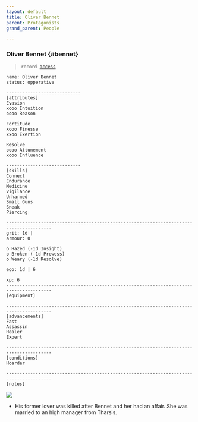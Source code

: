 ```yaml
---
layout: default
title: Oliver Bennet
parent: Protagonists
grand_parent: People

---
```


### Oliver Bennet {#bennet}

> `record `[`access`](https://github.com/efsalvarenga/hostile/blob/main/pcs/Oliver.md)

```
name: Oliver Bennet
status: opperative

----------------------------
[attributes]
Evasion
xooo Intuition                     
oooo Reason                       

Fortitude
xooo Finesse
xxoo Exertion

Resolve
oooo Attunement
xooo Influence

----------------------------
[skills]
Connect
Endurance
Medicine
Vigilance
Unharmed
Small Guns
Sneak
Piercing

---------------------------------------------------------------------------------------
grit: 1d | 
armour: 0

o Hazed (-1d Insight)
o Broken (-1d Prowess)
o Weary (-1d Resolve)

ego: 1d | 6

xp: 6
---------------------------------------------------------------------------------------
[equipment]

---------------------------------------------------------------------------------------
[advancements]
Fast
Assassin
Healer
Expert

---------------------------------------------------------------------------------------
[conditions]
Hoarder

---------------------------------------------------------------------------------------
[notes]
```

![](https://i.imgur.com/UwZVnT9.png)

- His former lover was killed after Bennet and her had an affair. She was married to an high manager from Tharsis.


